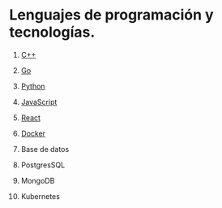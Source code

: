 # Lenguajes de programación y tecnologías.

1. [C++](https://github.com/devdani-cl/cuadernos/tree/main/c%2B%2B)
1. [Go](https://github.com/devdani-cl/cuadernos/tree/main/go)
1. [Python](https://github.com/devdani-cl/cuadernos/tree/main/python)
1. [JavaScript](https://github.com/devdani-cl/cuadernos/tree/main/javascript)
1. [React]()
1. [Docker](https://github.com/devdani-cl/cuadernos/tree/main/docker)

1. Base de datos
1. PostgresSQL
1. MongoDB
1. Kubernetes

